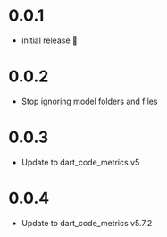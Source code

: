 # 0.0.1

- initial release 🎉

# 0.0.2

- Stop ignoring model folders and files

# 0.0.3

- Update to dart_code_metrics v5

# 0.0.4

- Update to dart_code_metrics v5.7.2
